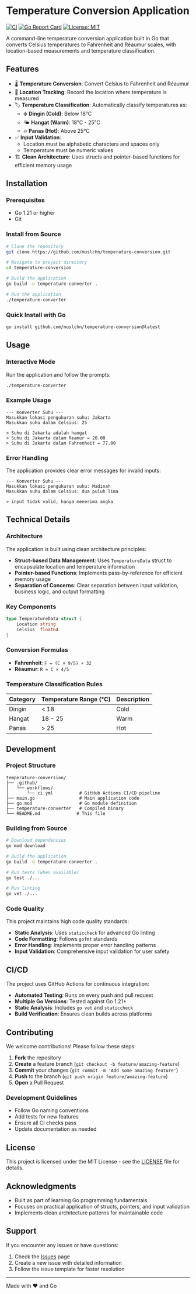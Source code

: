 # Temperature Conversion Application

[![CI](https://github.com/muslchn/temperature-conversion/actions/workflows/ci.yml/badge.svg)](https://github.com/muslchn/temperature-conversion/actions/workflows/ci.yml)
[![Go Report Card](https://goreportcard.com/badge/github.com/muslchn/temperature-conversion)](https://goreportcard.com/report/github.com/muslchn/temperature-conversion)
[![License: MIT](https://img.shields.io/badge/License-MIT-yellow.svg)](https://opensource.org/licenses/MIT)

A command-line temperature conversion application built in Go that converts Celsius temperatures to Fahrenheit and Réaumur scales, with location-based measurements and temperature classification.

## Features

- 🌡️ **Temperature Conversion**: Convert Celsius to Fahrenheit and Réaumur
- 📍 **Location Tracking**: Record the location where temperature is measured
- 🏷️ **Temperature Classification**: Automatically classify temperatures as:
  - ❄️ **Dingin (Cold)**: Below 18°C
  - 🌤️ **Hangat (Warm)**: 18°C - 25°C
  - 🔥 **Panas (Hot)**: Above 25°C
- ✅ **Input Validation**:
  - Location must be alphabetic characters and spaces only
  - Temperature must be numeric values
- 🏗️ **Clean Architecture**: Uses structs and pointer-based functions for efficient memory usage

## Installation

### Prerequisites

- Go 1.21 or higher
- Git

### Install from Source

```bash
# Clone the repository
git clone https://github.com/muslchn/temperature-conversion.git

# Navigate to project directory
cd temperature-conversion

# Build the application
go build -o temperature-converter .

# Run the application
./temperature-converter
```

### Quick Install with Go

```bash
go install github.com/muslchn/temperature-conversion@latest
```

## Usage

### Interactive Mode

Run the application and follow the prompts:

```bash
./temperature-converter
```

### Example Usage

```text
--- Konverter Suhu ---
Masukkan lokasi pengukuran suhu: Jakarta
Masukkan suhu dalam Celsius: 25

> Suhu di Jakarta adalah hangat
> Suhu di Jakarta dalam Reamur = 20.00
> Suhu di Jakarta dalam Fahrenheit = 77.00
```

### Error Handling

The application provides clear error messages for invalid inputs:

```text
--- Konverter Suhu ---
Masukkan lokasi pengukuran suhu: Madinah
Masukkan suhu dalam Celsius: dua puluh lima

> input tidak valid, hanya menerima angka
```

## Technical Details

### Architecture

The application is built using clean architecture principles:

- **Struct-based Data Management**: Uses `TemperatureData` struct to encapsulate location and temperature information
- **Pointer-based Functions**: Implements pass-by-reference for efficient memory usage
- **Separation of Concerns**: Clear separation between input validation, business logic, and output formatting

### Key Components

```go
type TemperatureData struct {
    Location string
    Celsius  float64
}
```

### Conversion Formulas

- **Fahrenheit**: `F = (C × 9/5) + 32`
- **Réaumur**: `R = C × 4/5`

### Temperature Classification Rules

| Category | Temperature Range (°C) | Description |
|----------|------------------------|-------------|
| Dingin   | < 18                   | Cold        |
| Hangat   | 18 - 25                | Warm        |
| Panas    | > 25                   | Hot         |

## Development

### Project Structure

```text
temperature-conversion/
├── .github/
│   └── workflows/
│       └── ci.yml          # GitHub Actions CI/CD pipeline
├── main.go                 # Main application code
├── go.mod                  # Go module definition
├── temperature-converter   # Compiled binary
└── README.md              # This file
```

### Building from Source

```bash
# Download dependencies
go mod download

# Build the application
go build -o temperature-converter .

# Run tests (when available)
go test ./...

# Run linting
go vet ./...
```

### Code Quality

This project maintains high code quality standards:

- **Static Analysis**: Uses `staticcheck` for advanced Go linting
- **Code Formatting**: Follows `gofmt` standards
- **Error Handling**: Implements proper error handling patterns
- **Input Validation**: Comprehensive input validation for user safety

## CI/CD

The project uses GitHub Actions for continuous integration:

- **Automated Testing**: Runs on every push and pull request
- **Multiple Go Versions**: Tested against Go 1.21+
- **Static Analysis**: Includes `go vet` and `staticcheck`
- **Build Verification**: Ensures clean builds across platforms

## Contributing

We welcome contributions! Please follow these steps:

1. **Fork** the repository
2. **Create** a feature branch (`git checkout -b feature/amazing-feature`)
3. **Commit** your changes (`git commit -m 'Add some amazing feature'`)
4. **Push** to the branch (`git push origin feature/amazing-feature`)
5. **Open** a Pull Request

### Development Guidelines

- Follow Go naming conventions
- Add tests for new features
- Ensure all CI checks pass
- Update documentation as needed

## License

This project is licensed under the MIT License - see the [LICENSE](LICENSE) file for details.

## Acknowledgments

- Built as part of learning Go programming fundamentals
- Focuses on practical application of structs, pointers, and input validation
- Implements clean architecture patterns for maintainable code

## Support

If you encounter any issues or have questions:

1. Check the [Issues](https://github.com/muslchn/temperature-conversion/issues) page
2. Create a new issue with detailed information
3. Follow the issue template for faster resolution

---

Made with ❤️ and Go
